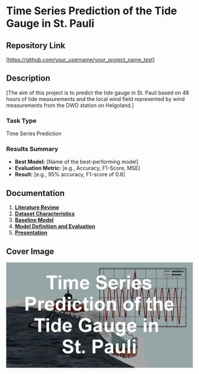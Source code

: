 # Time Series Prediction of the Tide Gauge in St. Pauli

## Repository Link

[https://github.com/your_username/your_project_name_test]

## Description

[The aim of this project is to predict the tide gauge in St. Pauli based on 48 hours of tide measurements and the local wind field represented by wind measurements from the DWD station on Helgoland.]

### Task Type

Time Series Prediction

### Results Summary

- **Best Model:** [Name of the best-performing model]
- **Evaluation Metric:** [e.g., Accuracy, F1-Score, MSE]
- **Result:** [e.g., 95% accuracy, F1-score of 0.8]

## Documentation

1. **[Literature Review](0_LiteratureReview/README.md)**
2. **[Dataset Characteristics](1_DatasetCharacteristics/exploratory_data_analysis.ipynb)**
3. **[Baseline Model](2_BaselineModel/baseline_model.ipynb)**
4. **[Model Definition and Evaluation](3_Model/model_definition_evaluation)**
5. **[Presentation](4_Presentation/README.md)**

## Cover Image

![Project Cover Image](CoverImage/cover_image.png)
